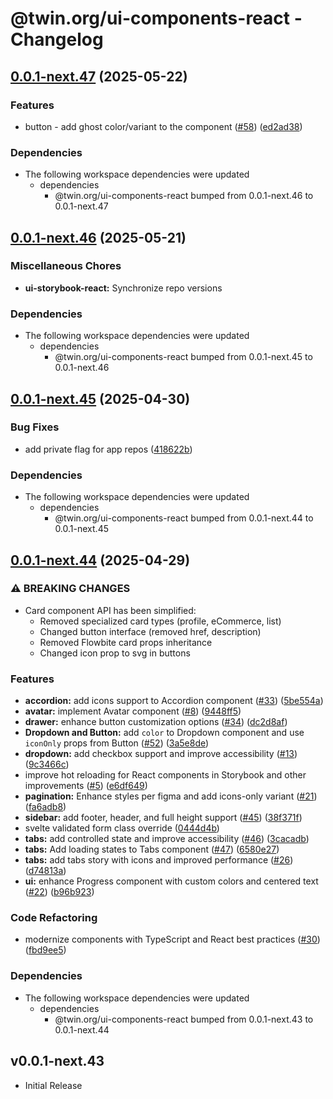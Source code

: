 # @twin.org/ui-components-react - Changelog

## [0.0.1-next.47](https://github.com/twinfoundation/ui/compare/ui-storybook-react-v0.0.1-next.46...ui-storybook-react-v0.0.1-next.47) (2025-05-22)


### Features

* button - add ghost color/variant to the component ([#58](https://github.com/twinfoundation/ui/issues/58)) ([ed2ad38](https://github.com/twinfoundation/ui/commit/ed2ad38fac00617004be5c7b15dab73cf818ecc5))


### Dependencies

* The following workspace dependencies were updated
  * dependencies
    * @twin.org/ui-components-react bumped from 0.0.1-next.46 to 0.0.1-next.47

## [0.0.1-next.46](https://github.com/twinfoundation/ui/compare/ui-storybook-react-v0.0.1-next.45...ui-storybook-react-v0.0.1-next.46) (2025-05-21)


### Miscellaneous Chores

* **ui-storybook-react:** Synchronize repo versions


### Dependencies

* The following workspace dependencies were updated
  * dependencies
    * @twin.org/ui-components-react bumped from 0.0.1-next.45 to 0.0.1-next.46

## [0.0.1-next.45](https://github.com/twinfoundation/ui/compare/ui-storybook-react-v0.0.1-next.44...ui-storybook-react-v0.0.1-next.45) (2025-04-30)


### Bug Fixes

* add private flag for app repos ([418622b](https://github.com/twinfoundation/ui/commit/418622bacfd973c8e31467bd73801b81e3fbd582))


### Dependencies

* The following workspace dependencies were updated
  * dependencies
    * @twin.org/ui-components-react bumped from 0.0.1-next.44 to 0.0.1-next.45

## [0.0.1-next.44](https://github.com/twinfoundation/ui/compare/ui-storybook-react-v0.0.1-next.43...ui-storybook-react-v0.0.1-next.44) (2025-04-29)


### ⚠ BREAKING CHANGES

* Card component API has been simplified:
    - Removed specialized card types (profile, eCommerce, list)
    - Changed button interface (removed href, description)
    - Removed Flowbite card props inheritance
    - Changed icon prop to svg in buttons

### Features

* **accordion:** add icons support to Accordion component ([#33](https://github.com/twinfoundation/ui/issues/33)) ([5be554a](https://github.com/twinfoundation/ui/commit/5be554a2712896811d467e5b479795a0c76530f5))
* **avatar:** implement Avatar component ([#8](https://github.com/twinfoundation/ui/issues/8)) ([9448ff5](https://github.com/twinfoundation/ui/commit/9448ff58e110f95f3bae49f4e10f7d83752667c5))
* **drawer:** enhance button customization options ([#34](https://github.com/twinfoundation/ui/issues/34)) ([dc2d8af](https://github.com/twinfoundation/ui/commit/dc2d8af73ce148329d05efa63d44e1bb38a40ad2))
* **Dropdown and Button:** add `color` to Dropdown component and use `iconOnly` props from Button ([#52](https://github.com/twinfoundation/ui/issues/52)) ([3a5e8de](https://github.com/twinfoundation/ui/commit/3a5e8de6622b5df97a2cc19939283562aa3544e1))
* **dropdown:** add checkbox support and improve accessibility ([#13](https://github.com/twinfoundation/ui/issues/13)) ([9c3466c](https://github.com/twinfoundation/ui/commit/9c3466caa98794cec566864cbcba46298e8ca02b))
* improve hot reloading for React components in Storybook and other improvements ([#5](https://github.com/twinfoundation/ui/issues/5)) ([e6df649](https://github.com/twinfoundation/ui/commit/e6df649c2b471f9fe23d015475220f135ef791bb))
* **pagination:** Enhance styles per figma and add icons-only variant ([#21](https://github.com/twinfoundation/ui/issues/21)) ([fa6adb8](https://github.com/twinfoundation/ui/commit/fa6adb833dd720a00d1179c734ad2a00d87f61cd))
* **sidebar:** add footer, header, and full height support ([#45](https://github.com/twinfoundation/ui/issues/45)) ([38f371f](https://github.com/twinfoundation/ui/commit/38f371ffba864cb29108390d9affb08deb6b8acc))
* svelte validated form class override ([0444d4b](https://github.com/twinfoundation/ui/commit/0444d4b767459717f7733dd228e1d8641b9009a3))
* **tabs:** add controlled state and improve accessibility ([#46](https://github.com/twinfoundation/ui/issues/46)) ([3cacadb](https://github.com/twinfoundation/ui/commit/3cacadb4153efbbc9757cbf1284d670146dd4645))
* **tabs:** Add loading states to Tabs component ([#47](https://github.com/twinfoundation/ui/issues/47)) ([6580e27](https://github.com/twinfoundation/ui/commit/6580e27150c8ba291d40c56b1b901611d229aa9d))
* **tabs:** add tabs story with icons and improved performance ([#26](https://github.com/twinfoundation/ui/issues/26)) ([d74813a](https://github.com/twinfoundation/ui/commit/d74813a06699ef2f50328d75cee81207311d98ba))
* **ui:** enhance Progress component with custom colors and centered text ([#22](https://github.com/twinfoundation/ui/issues/22)) ([b96b923](https://github.com/twinfoundation/ui/commit/b96b9234ed99e2ac51dbecc85353ea0d850529c1))


### Code Refactoring

* modernize components with TypeScript and React best practices ([#30](https://github.com/twinfoundation/ui/issues/30)) ([fbd9ee5](https://github.com/twinfoundation/ui/commit/fbd9ee53732faa0ca1b4f5df2155e6789097deb6))


### Dependencies

* The following workspace dependencies were updated
  * dependencies
    * @twin.org/ui-components-react bumped from 0.0.1-next.43 to 0.0.1-next.44

## v0.0.1-next.43

- Initial Release
